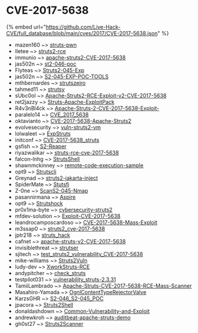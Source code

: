 # CVE-2017-5638
{% embed url="https://github.com/Live-Hack-CVE/full_database/blob/main/cves/2017/CVE-2017-5638.json" %}

* mazen160 ~> [struts-pwn](https://www.alice-snow.ru/2017/database/cve-2017-5638/struts-pwn-mazen160)
* Iletee ~> [struts2-rce](https://www.alice-snow.ru/2017/database/cve-2017-5638/struts2-rce-iletee)
* immunio ~> [apache-struts2-CVE-2017-5638](https://www.alice-snow.ru/2017/database/cve-2017-5638/apache-struts2-cve-2017-5638-immunio)
* jas502n ~> [st2-046-poc](https://www.alice-snow.ru/2017/database/cve-2017-5638/st2-046-poc-jas502n)
* Flyteas ~> [Struts2-045-Exp](https://www.alice-snow.ru/2017/database/cve-2017-5638/struts2-045-exp-flyteas)
* jas502n ~> [S2-045-EXP-POC-TOOLS](https://www.alice-snow.ru/2017/database/cve-2017-5638/s2-045-exp-poc-tools-jas502n)
* mthbernardes ~> [strutszeiro](https://www.alice-snow.ru/2017/database/cve-2017-5638/strutszeiro-mthbernardes)
* tahmed11 ~> [strutsy](https://www.alice-snow.ru/2017/database/cve-2017-5638/strutsy-tahmed11)
* sUbc0ol ~> [Apache-Struts2-RCE-Exploit-v2-CVE-2017-5638](https://www.alice-snow.ru/2017/database/cve-2017-5638/apache-struts2-rce-exploit-v2-cve-2017-5638-subc0ol)
* ret2jazzy ~> [Struts-Apache-ExploitPack](https://www.alice-snow.ru/2017/database/cve-2017-5638/struts-apache-exploitpack-ret2jazzy)
* R4v3nBl4ck ~> [Apache-Struts-2-CVE-2017-5638-Exploit-](https://www.alice-snow.ru/2017/database/cve-2017-5638/apache-struts-2-cve-2017-5638-exploit--r4v3nbl4ck)
* paralelo14 ~> [CVE_2017_5638](https://www.alice-snow.ru/2017/database/cve-2017-5638/cve_2017_5638-paralelo14)
* oktavianto ~> [CVE-2017-5638-Apache-Struts2](https://www.alice-snow.ru/2017/database/cve-2017-5638/cve-2017-5638-apache-struts2-oktavianto)
* evolvesecurity ~> [vuln-struts2-vm](https://www.alice-snow.ru/2017/database/cve-2017-5638/vuln-struts2-vm-evolvesecurity)
* lolwaleet ~> [ExpStruts](https://www.alice-snow.ru/2017/database/cve-2017-5638/expstruts-lolwaleet)
* initconf ~> [CVE-2017-5638_struts](https://www.alice-snow.ru/2017/database/cve-2017-5638/cve-2017-5638_struts-initconf)
* gsfish ~> [S2-Reaper](https://www.alice-snow.ru/2017/database/cve-2017-5638/s2-reaper-gsfish)
* riyazwalikar ~> [struts-rce-cve-2017-5638](https://www.alice-snow.ru/2017/database/cve-2017-5638/struts-rce-cve-2017-5638-riyazwalikar)
* falcon-lnhg ~> [StrutsShell](https://www.alice-snow.ru/2017/database/cve-2017-5638/strutsshell-falcon-lnhg)
* shawnmckinney ~> [remote-code-execution-sample](https://www.alice-snow.ru/2017/database/cve-2017-5638/remote-code-execution-sample-shawnmckinney)
* opt9 ~> [Strutscli](https://www.alice-snow.ru/2017/database/cve-2017-5638/strutscli-opt9)
* Greynad ~> [struts2-jakarta-inject](https://www.alice-snow.ru/2017/database/cve-2017-5638/struts2-jakarta-inject-greynad)
* SpiderMate ~> [Stutsfi](https://www.alice-snow.ru/2017/database/cve-2017-5638/stutsfi-spidermate)
* Z-0ne ~> [ScanS2-045-Nmap](https://www.alice-snow.ru/2017/database/cve-2017-5638/scans2-045-nmap-z-0ne)
* pasannirmana ~> [Aspire](https://www.alice-snow.ru/2017/database/cve-2017-5638/aspire-pasannirmana)
* opt9 ~> [Strutshock](https://www.alice-snow.ru/2017/database/cve-2017-5638/strutshock-opt9)
* pr0x1ma-byte ~> [cybersecurity-struts2](https://www.alice-snow.ru/2017/database/cve-2017-5638/cybersecurity-struts2-pr0x1ma-byte)
* mfdev-solution ~> [Exploit-CVE-2017-5638](https://www.alice-snow.ru/2017/database/cve-2017-5638/exploit-cve-2017-5638-mfdev-solution)
* leandrocamposcardoso ~> [CVE-2017-5638-Mass-Exploit](https://www.alice-snow.ru/2017/database/cve-2017-5638/cve-2017-5638-mass-exploit-leandrocamposcardoso)
* m3ssap0 ~> [struts2_cve-2017-5638](https://www.alice-snow.ru/2017/database/cve-2017-5638/struts2_cve-2017-5638-m3ssap0)
* jptr218 ~> [struts_hack](https://www.alice-snow.ru/2017/database/cve-2017-5638/struts_hack-jptr218)
* cafnet ~> [apache-struts-v2-CVE-2017-5638](https://www.alice-snow.ru/2017/database/cve-2017-5638/apache-struts-v2-cve-2017-5638-cafnet)
* invisiblethreat ~> [strutser](https://www.alice-snow.ru/2017/database/cve-2017-5638/strutser-invisiblethreat)
* sjitech ~> [test_struts2_vulnerability_CVE-2017-5638](https://www.alice-snow.ru/2017/database/cve-2017-5638/test_struts2_vulnerability_cve-2017-5638-sjitech)
* mike-williams ~> [Struts2Vuln](https://www.alice-snow.ru/2017/database/cve-2017-5638/struts2vuln-mike-williams)
* ludy-dev ~> [XworkStruts-RCE](https://www.alice-snow.ru/2017/database/cve-2017-5638/xworkstruts-rce-ludy-dev)
* andypitcher ~> [check_struts](https://www.alice-snow.ru/2017/database/cve-2017-5638/check_struts-andypitcher)
* testpilot031 ~> [vulnerability_struts-2.3.31](https://www.alice-snow.ru/2017/database/cve-2017-5638/vulnerability_struts-2.3.31-testpilot031)
* TamiiLambrado ~> [Apache-Struts-CVE-2017-5638-RCE-Mass-Scanner](https://www.alice-snow.ru/2017/database/cve-2017-5638/apache-struts-cve-2017-5638-rce-mass-scanner-tamiilambrado)
* Masahiro-Yamada ~> [OgnlContentTypeRejectorValve](https://www.alice-snow.ru/2017/database/cve-2017-5638/ognlcontenttyperejectorvalve-masahiro-yamada)
* KarzsGHR ~> [S2-046_S2-045_POC](https://www.alice-snow.ru/2017/database/cve-2017-5638/s2-046_s2-045_poc-karzsghr)
* jpacora ~> [Struts2Shell](https://www.alice-snow.ru/2017/database/cve-2017-5638/struts2shell-jpacora)
* donaldashdown ~> [Common-Vulnerability-and-Exploit](https://www.alice-snow.ru/2017/database/cve-2017-5638/common-vulnerability-and-exploit-donaldashdown)
* andrewkroh ~> [auditbeat-apache-struts-demo](https://www.alice-snow.ru/2017/database/cve-2017-5638/auditbeat-apache-struts-demo-andrewkroh)
* gh0st27 ~> [Struts2Scanner](https://www.alice-snow.ru/2017/database/cve-2017-5638/struts2scanner-gh0st27)